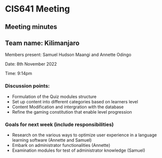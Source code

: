 # CIS641 Meeting 
## Meeting minutes
## Team name: Kilimanjaro

Members present: Samuel Hudson Maangi and Annette Odingo

Date: 8th November 2022

Time: 9:14pm

### Discussion points:

- Formulation of the Quiz modules structure
- Set up content into different categories based on learners level
- Content Modification and intergration with the database
- Refine the gaming constitution that enable level progression

### Goals for next week (include responsibilities)

- Research on the various ways to optimize user experience in a language learning software (Annette and Samuel)
- Embark on administrator functionalities (Annette)
- Examination modules for test of administrator knowledge (Samuel)
